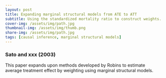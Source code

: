 ```yaml
---
layout: post
title: Expanding marginal structural models from ATE to ATT
subtitle: Using the standardized mortality ratio to construct weights. 
cover-img: /assets/img/path.jpg
thumbnail-img: /assets/img/thumb.png
share-img: /assets/img/path.jpg
tags: [causal inference, marginal structural models]
---
```


### Sato and xxx (2003)

This paper expands upon methods developed by Robins to estimate average treatment effect by weighting using marginal structural models. 
